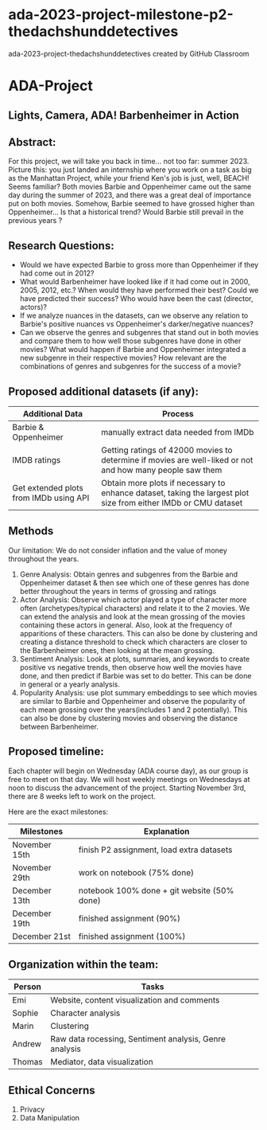 # ada-2023-project-milestone-p2-thedachshunddetectives
ada-2023-project-thedachshunddetectives created by GitHub Classroom
# ADA-Project

## Lights, Camera, ADA! Barbenheimer in Action

## Abstract: 

For this project, we will take you back in time... not too far: summer 2023. Picture this: you just landed an internship where you work on a task as big as the Manhattan Project, while your friend Ken's job is just, well, BEACH! Seems familiar? Both movies Barbie and Oppenheimer came out the same day during the summer of 2023, and there was a great deal of importance put on both movies. Somehow, Barbie seemed to have grossed higher than Oppenheimer... Is that a historical trend? Would Barbie still prevail in the previous years ?


## Research Questions: 
* Would we have expected Barbie to gross more than Oppenheimer if they had come out in 2012?
* What would Barbenheimer have looked like if it had come out in 2000, 2005, 2012, etc.? When would they have performed their best? Could we have predicted their success? Who would have been the cast (director, actors)?
* If we analyze nuances in the datasets, can we observe any relation to Barbie's positive nuances vs Oppenheimer's darker/negative nuances?
* Can we observe the genres and subgenres that stand out in both movies and compare them to how well those subgenres have done in other movies? What would happen if Barbie and Oppenheimer integrated a new subgenre in their respective movies? How relevant are the combinations of genres and subgenres for the success of a movie?


## Proposed additional datasets (if any): 

| Additional Data  | Process |
| ------------- | ------------- |
| Barbie & Oppenheimer  | manually extract data needed from IMDb |
| IMDB ratings  | Getting ratings of 42000 movies to determine if movies are well-liked or not and how many people saw them  |
| Get extended plots from IMDb using API  | Obtain more plots if necessary to enhance dataset, taking the largest plot size from either IMDb or CMU dataset |

## Methods
Our limitation: We do not consider inflation and the value of money throughout the years.
1. Genre Analysis: Obtain genres and subgenres from the Barbie and Oppenheimer dataset & then see which one of these genres has done better throughout the years in terms of grossing and ratings
2. Actor Analysis: Observe which actor played a type of character more often (archetypes/typical characters) and relate it to the 2 movies. We can extend the analysis and look at the mean grossing of the movies containing these actors in general. Also, look at the frequency of apparitions of these characters. This can also be done by clustering and creating a distance threshold to check which characters are closer to the Barbenheimer ones, then looking at the mean grossing.
3. Sentiment Analysis: Look at plots, summaries, and keywords to create positive vs negative trends, then observe how well the movies have done, and then predict if Barbie was set to do better. This can be done in general or a yearly analysis.
4. Popularity Analysis: use plot summary embeddings to see which movies are similar to Barbie and Oppenheimer and observe the popularity of each mean grossing over the years(includes 1 and 2 potentially). This can also be done by clustering movies and observing the distance between Barbenheimer.

## Proposed timeline: 
Each chapter will begin on Wednesday (ADA course day), as our group is free to meet on that day. We will host weekly meetings on Wednesdays at noon to discuss the advancement of the project. Starting November 3rd, there are 8 weeks left to work on the project.

Here are the exact milestones:

| Milestones | Explanation |
| ------------- | ------------- |
| November 15th  | finish P2 assignment, load extra datasets  |
| November 29th | work on notebook (75% done) |
| December 13th| notebook 100% done + git website (50% done) |
| December 19th| finished assignment (90%)|
| December 21st| finished assignment (100%)|


## Organization within the team: 

| Person | Tasks |
| ------------- | ------------- |
| Emi  | Website, content visualization and comments |
| Sophie | Character analysis |
| Marin|  Clustering |
| Andrew|  Raw data rocessing, Sentiment analysis, Genre analysis|
| Thomas|  Mediator, data visualization |

## Ethical Concerns
1. Privacy
2. Data Manipulation
